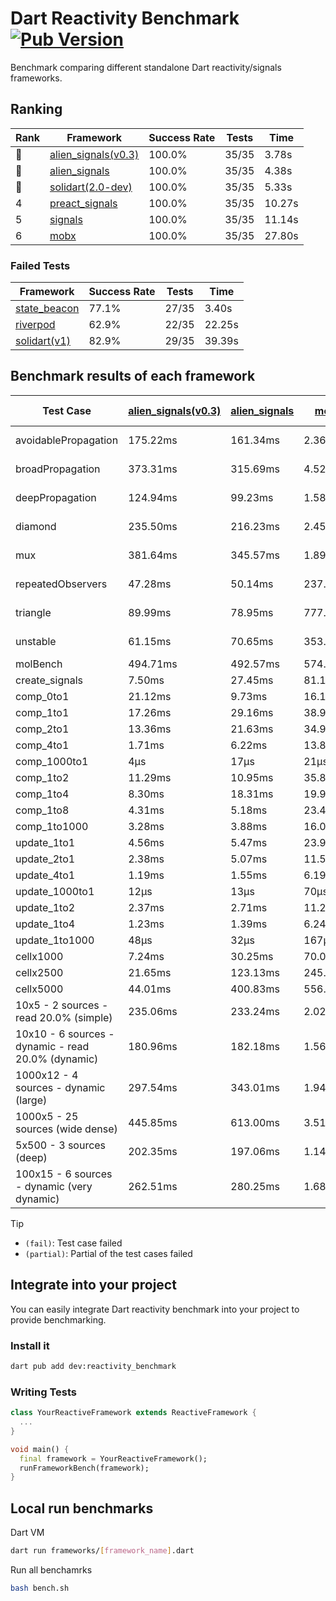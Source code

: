 # Dart Reactivity Benchmark [![Pub Version](https://img.shields.io/pub/v/reactivity_benchmark)](https://pub.dev/packages/reactivity_benchmark)

Benchmark comparing different standalone Dart reactivity/signals frameworks.

## Ranking

<!-- ranking start -->
| Rank | Framework | Success Rate | Tests | Time |
|------|-----------|--------------|-------|------|
| 🥇 | [alien_signals(v0.3)](https://github.com/medz/alien-signals-dart) | 100.0% | 35/35 | 3.78s |
| 🥈 | [alien_signals](https://github.com/medz/alien-signals-dart) | 100.0% | 35/35 | 4.38s |
| 🥉 | [solidart(2.0-dev)](https://github.com/nank1ro/solidart/tree/dev) | 100.0% | 35/35 | 5.33s |
| 4 | [preact_signals](https://pub.dev/packages/preact_signals) | 100.0% | 35/35 | 10.27s |
| 5 | [signals](https://github.com/rodydavis/signals.dart) | 100.0% | 35/35 | 11.14s |
| 6 | [mobx](https://github.com/mobxjs/mobx.dart) | 100.0% | 35/35 | 27.80s |

<!-- ranking end -->

### **Failed Tests**

<!-- fail start -->
| Framework | Success Rate | Tests | Time |
|-----------|--------------|-------|------|
| [state_beacon](https://github.com/jinyus/dart_beacon) | 77.1% | 27/35 | 3.40s |
| [riverpod](https://github.com/rrousselGit/riverpod) | 62.9% | 22/35 | 22.25s |
| [solidart(v1)](https://github.com/nank1ro/solidart) | 82.9% | 29/35 | 39.39s |

<!-- fail end -->

## Benchmark results of each framework

<!-- test-case start -->
| Test Case | [alien_signals(v0.3)](https://github.com/medz/alien-signals-dart) | [alien_signals](https://github.com/medz/alien-signals-dart) | [mobx](https://github.com/mobxjs/mobx.dart) | [preact_signals](https://pub.dev/packages/preact_signals) | [riverpod](https://github.com/rrousselGit/riverpod) | [signals](https://github.com/rodydavis/signals.dart) | [solidart(2.0-dev)](https://github.com/nank1ro/solidart/tree/dev) | [solidart(v1)](https://github.com/nank1ro/solidart) | [state_beacon](https://github.com/jinyus/dart_beacon) |
|---|---|---|---|---|---|---|---|---|---|
| avoidablePropagation | 175.22ms | 161.34ms | 2.36s | 201.53ms | 1.37s | 206.44ms | 270.35ms | 2.15s | 158.88ms (fail) |
| broadPropagation | 373.31ms | 315.69ms | 4.52s | 456.50ms | 82.58ms (fail) | 457.75ms | 505.11ms | 5.44s | 5.90ms (fail) |
| deepPropagation | 124.94ms | 99.23ms | 1.58s | 175.97ms | 1.96s (fail) | 170.53ms | 169.51ms | 1.99s | 145.75ms (fail) |
| diamond | 235.50ms | 216.23ms | 2.45s | 279.98ms | 2.63s (fail) | 280.04ms | 347.91ms | 3.43s | 182.50ms (fail) |
| mux | 381.64ms | 345.57ms | 1.89s | 401.23ms | 561.72ms (fail) | 443.30ms | 438.25ms | 1.99s | 192.40ms (fail) |
| repeatedObservers | 47.28ms | 50.14ms | 237.46ms | 40.28ms | 378.56ms (fail) | 44.82ms | 81.19ms | 216.52ms | 52.31ms (fail) |
| triangle | 89.99ms | 78.95ms | 777.39ms | 100.18ms | 899.41ms (fail) | 100.17ms | 120.55ms | 1.13s | 76.30ms (fail) |
| unstable | 61.15ms | 70.65ms | 353.19ms | 70.02ms | 608.92ms (fail) | 80.40ms | 96.36ms | 352.96ms | 337.12ms (fail) |
| molBench | 494.71ms | 492.57ms | 574.94ms | 488.29ms | 11.81ms | 486.83ms | 493.72ms | 1.71s | 956μs |
| create_signals | 7.50ms | 27.45ms | 81.19ms | 5.23ms | 23.32ms | 25.33ms | 101.46ms | 79.11ms | 61.76ms |
| comp_0to1 | 21.12ms | 9.73ms | 16.12ms | 17.36ms | 13.13ms | 11.23ms | 36.74ms | 36.43ms | 55.77ms |
| comp_1to1 | 17.26ms | 29.16ms | 38.94ms | 12.30ms | 19.00ms | 27.19ms | 53.47ms | 34.84ms | 55.98ms |
| comp_2to1 | 13.36ms | 21.63ms | 34.91ms | 19.94ms | 23.98ms | 8.33ms | 48.03ms | 37.92ms | 37.50ms |
| comp_4to1 | 1.71ms | 6.22ms | 13.88ms | 17.16ms | 7.68ms | 1.92ms | 20.21ms | 27.38ms | 17.00ms |
| comp_1000to1 | 4μs | 17μs | 21μs | 9μs | 4μs | 5μs | 17μs | 2.98ms | 56μs |
| comp_1to2 | 11.29ms | 10.95ms | 35.82ms | 17.94ms | 11.92ms | 12.91ms | 34.33ms | 27.88ms | 45.70ms |
| comp_1to4 | 8.30ms | 18.31ms | 19.95ms | 27.15ms | 24.51ms | 14.68ms | 22.64ms | 28.89ms | 45.12ms |
| comp_1to8 | 4.31ms | 5.18ms | 23.44ms | 6.71ms | 5.09ms | 6.52ms | 25.62ms | 23.65ms | 44.67ms |
| comp_1to1000 | 3.28ms | 3.88ms | 16.07ms | 5.87ms | 4.54ms | 4.21ms | 17.50ms | 18.37ms | 40.08ms |
| update_1to1 | 4.56ms | 5.47ms | 23.95ms | 9.36ms | 82.92ms | 8.92ms | 17.28ms | 43.22ms | 5.66ms |
| update_2to1 | 2.38ms | 5.07ms | 11.56ms | 4.29ms | 41.32ms | 4.46ms | 8.02ms | 21.48ms | 2.90ms |
| update_4to1 | 1.19ms | 1.55ms | 6.19ms | 2.24ms | 19.94ms | 2.69ms | 4.12ms | 10.80ms | 1.50ms |
| update_1000to1 | 12μs | 13μs | 70μs | 21μs | 182μs | 22μs | 61μs | 130μs | 14μs |
| update_1to2 | 2.37ms | 2.71ms | 11.24ms | 4.66ms | 41.72ms | 4.48ms | 8.16ms | 21.19ms | 2.91ms |
| update_1to4 | 1.23ms | 1.39ms | 6.24ms | 2.18ms | 20.57ms | 2.32ms | 4.04ms | 10.74ms | 1.49ms |
| update_1to1000 | 48μs | 32μs | 167μs | 742μs | 112μs | 43μs | 172μs | 210μs | 384μs |
| cellx1000 | 7.24ms | 30.25ms | 70.06ms | 9.75ms | N/A | 9.68ms | 12.33ms | 156.37ms | 6.49ms |
| cellx2500 | 21.65ms | 123.13ms | 245.01ms | 26.20ms | N/A | 30.88ms | 33.63ms | 478.16ms | 23.72ms |
| cellx5000 | 44.01ms | 400.83ms | 556.20ms | 70.33ms | N/A | 60.53ms | 73.90ms | 1.15s | 60.20ms |
| 10x5 - 2 sources - read 20.0% (simple) | 235.06ms | 233.24ms | 2.02s | 440.22ms | 2.16s | 500.47ms | 362.69ms | 2.62s (partial) | 245.59ms |
| 10x10 - 6 sources - dynamic - read 20.0% (dynamic) | 180.96ms | 182.18ms | 1.56s | 275.87ms | 1.46s (partial) | 281.16ms | 242.21ms | 2.40s (partial) | 199.16ms |
| 1000x12 - 4 sources - dynamic (large) | 297.54ms | 343.01ms | 1.94s | 3.68s | 2.46s (partial) | 3.74s | 455.50ms | 4.08s (partial) | 329.28ms |
| 1000x5 - 25 sources (wide dense) | 445.85ms | 613.00ms | 3.51s | 2.72s | 4.28s | 3.41s | 592.66ms | 5.04s (partial) | 495.94ms |
| 5x500 - 3 sources (deep) | 202.35ms | 197.06ms | 1.14s | 229.63ms | 1.32s | 225.57ms | 251.42ms | 1.93s (partial) | 207.03ms |
| 100x15 - 6 sources - dynamic (very dynamic) | 262.51ms | 280.25ms | 1.68s | 455.93ms | 1.72s (partial) | 482.00ms | 381.07ms | 2.71s (partial) | 258.87ms |

<!-- test-case end -->

> [!TIP]
> - `(fail)`: Test case failed
> - `(partial)`: Partial of the test cases failed

## Integrate into your project

You can easily integrate Dart reactivity benchmark into your project to provide benchmarking.

### Install it

```bash
dart pub add dev:reactivity_benchmark
```

### Writing Tests

```dart
class YourReactiveFramework extends ReactiveFramework {
  ...
}

void main() {
  final framework = YourReactiveFramework();
  runFrameworkBench(framework);
}
```

## Local run benchmarks

Dart VM
```bash
dart run frameworks/[framework_name].dart
```

Run all benchamrks
```bash
bash bench.sh
```
